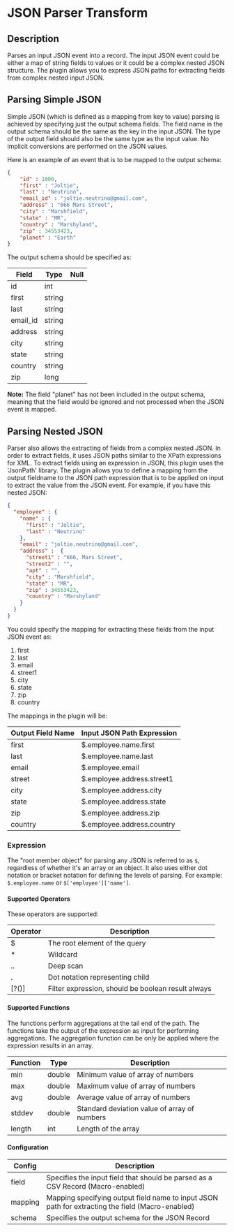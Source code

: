# JSON Parser Transform

## Description

Parses an input JSON event into a record. The input JSON event could be either a map of
string fields to values or it could be a complex nested JSON structure. The plugin allows you
to express JSON paths for extracting fields from complex nested input JSON.

## Parsing Simple JSON

Simple JSON (which is defined as a mapping from key to value) parsing is achieved
by specifying just the output schema fields. The field name in the output schema
should be the same as the key in the input JSON. The type of the output field should also be the
same type as the input value. No implicit conversions are performed on the JSON values.

Here is an example of an event that is to be mapped to the output schema:

```json
{
    "id" : 1000,
    "first" : "Joltie",
    "last" : "Neutrino",
    "email_id" : "joltie.neutrino@gmail.com",
    "address" : "666 Mars Street",
    "city" : "Marshfield",
    "state" : "MR",
    "country" : "Marshyland",
    "zip" : 34553423,
    "planet" : "Earth"
}
```


The output schema should be specified as:

| Field    | Type   | Null |
| -------- | ------ | ---- |
| id       | int    |      |
| first    | string |      |
| last     | string |      |
| email_id | string |      |
| address  | string |      |
| city     | string |      |
| state    | string |      |
| country  | string |      |
| zip      | long   |      |

**Note:** The field "planet" has not been included in the output schema, meaning that the
field would be ignored and not processed when the JSON event is mapped. 

## Parsing Nested JSON

Parser also allows the extracting of fields from a complex nested JSON. In order to extract
fields, it uses JSON paths similar to the XPath expressions for XML. To extract fields using an
expression in JSON, this plugin uses the 'JsonPath' library. The plugin allows you to define a
mapping from the output fieldname to the JSON path expression that is to be applied on input to
extract the value from the JSON event. For example, if you have this nested JSON:

```json
{
  "employee" : {
    "name" : {
      "first" : "Joltie",
      "last" : "Neutrino"
    },
    "email" : "joltie.neutrino@gmail.com",
    "address" :  {
      "street1" : "666, Mars Street",
      "street2" : "",
      "apt" : "",
      "city" : "Marshfield",
      "state" : "MR",
      "zip" : 34553423,
      "country" : "Marshyland"
    }
  }
}
```


You could specify the mapping for extracting these fields from the input JSON event as:
 
  1. first
  2. last
  3. email
  4. street1
  5. city
  6. state
  7. zip
  8. country

The mappings in the plugin will be:

| Output Field Name | Input JSON Path Expression |
| ----------------- | -------------------------- |
| first             | $.employee.name.first      |
| last              | $.employee.name.last       |
| email             | $.employee.email           |
| street            | $.employee.address.street1 |
| city              | $.employee.address.city    |
| state             | $.employee.address.state   |
| zip               | $.employee.address.zip     |
| country           | $.employee.address.country |`

### Expression

The "root member object" for parsing any JSON is referred to as ```$```, regardless of
whether it's an array or an object. It also uses either dot notation or bracket notation for
defining the levels of parsing. For example: ```$.employee.name``` or ```$['employee']['name']```.

#### Supported Operators

These operators are supported:

| Operator          | Description                                        |
| ----------------- | -------------------------------------------------- |
| $                 | The root element of the query                      |
| *                 | Wildcard                                           |
| ..                | Deep scan                                          |
| .<name>           | Dot notation representing child                    |
| [?(<expression>)] | Filter expression, should be boolean result always |

#### Supported Functions

The functions perform aggregations at the tail end of the path. The functions take the
output of the expression as input for performing aggregations. The aggregation function
can be only be applied where the expression results in an array. 

| Function | Type   | Description                                  |
| -------- | ------ | -------------------------------------------- |
| min      | double | Minimum value of array of numbers            |
| max      | double | Maximum value of array of numbers            |
| avg      | double | Average value of array of numbers            |
| stddev   | double | Standard deviation value of array of numbers |
| length   | int    | Length of the array                          |

#### Configuration

| Config  | Description                                                                                      |
| ------- |--------------------------------------------------------------------------------------------------|
| field   | Specifies the input field that should be parsed as a CSV Record (Macro-enabled)                  |
| mapping | Mapping specifying output field name to input JSON path for extracting the field (Macro-enabled) |
| schema  | Specifies the output schema for the JSON Record                                                  |
